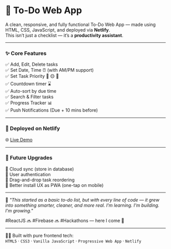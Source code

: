 # 📱 To-Do Web App 

A clean, responsive, and fully functional To-Do Web App — made using HTML, CSS, JavaScript, and deployed via **Netlify**.  
This isn’t just a checklist — it’s a **productivity assistant**.

---

### ✨ Core Features
✅ Add, Edit, Delete tasks  
✅ Set Date, Time ⏰ (with AM/PM support)  
✅ Set Task Priority 🔴 🟡 🔵  
✅ Countdown timer ⌛  
✅ Auto-sort by due time  
✅ Search & Filter tasks  
✅ Progress Tracker 📊  
✅ Push Notifications (Due + 10 mins before)   

---

### 🚀 Deployed on Netlify
🌐 [Live Demo](https://list-webapp.netlify.app/) 

---

### 🔮 Future Upgrades  
📌 Cloud sync (store in database)  
📌 User authentication   
📌 Drag-and-drop task reordering  
📌 Better install UX as PWA (one-tap on mobile)

---

💬 *"This started as a basic to-do list, but with every line of code — it grew into something smarter, cleaner, and more real. I'm learning. I'm building. I'm growing."*  

#ReactJS 🔜 #Firebase 🔜 #Hackathons — here I come 🚀

---

👩‍💻 Built with pure frontend tech:  
`HTML5` · `CSS3` · `Vanilla JavaScript` · `Progressive Web App` · `Netlify`
